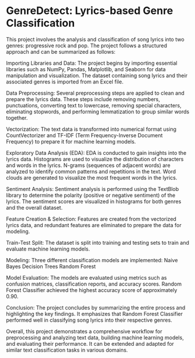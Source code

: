 # GenreDetect: Lyrics-based Genre Classification

This project involves the analysis and classification of song lyrics into two genres: progressive rock and pop. The project follows a structured approach and can be summarized as follows:

Importing Libraries and Data: The project begins by importing essential libraries such as NumPy, Pandas, Matplotlib, and Seaborn for data manipulation and visualization. The dataset containing song lyrics and their associated genres is imported from an Excel file.

Data Preprocessing: Several preprocessing steps are applied to clean and prepare the lyrics data. These steps include removing numbers, punctuations, converting text to lowercase, removing special characters, eliminating stopwords, and performing lemmatization to group similar words together.

Vectorization: The text data is transformed into numerical format using CountVectorizer and TF-IDF (Term Frequency-Inverse Document Frequency) to prepare it for machine learning models.

Exploratory Data Analysis (EDA): EDA is conducted to gain insights into the lyrics data. Histograms are used to visualize the distribution of characters and words in the lyrics. N-grams (sequences of adjacent words) are analyzed to identify common patterns and repetitions in the text. Word clouds are generated to visualize the most frequent words in the lyrics.

Sentiment Analysis: Sentiment analysis is performed using the TextBlob library to determine the polarity (positive or negative sentiment) of the lyrics. The sentiment scores are visualized in histograms for both genres and the overall dataset.

Feature Creation & Selection: Features are created from the vectorized lyrics data, and redundant features are eliminated to prepare the data for modeling.

Train-Test Split: The dataset is split into training and testing sets to train and evaluate machine learning models.

Modeling: Three different classification models are implemented:
Naive Bayes
Decision Trees
Random Forest

Model Evaluation: The models are evaluated using metrics such as confusion matrices, classification reports, and accuracy scores. Random Forest Classifier achieved the highest accuracy score of approximately 0.90.

Conclusion: The project concludes by summarizing the entire process and highlighting the key findings. It emphasizes that Random Forest Classifier performed well in classifying song lyrics into their respective genres.

Overall, this project demonstrates a comprehensive workflow for preprocessing and analyzing text data, building machine learning models, and evaluating their performance. It can be extended and adapted for similar text classification tasks in various domains.
